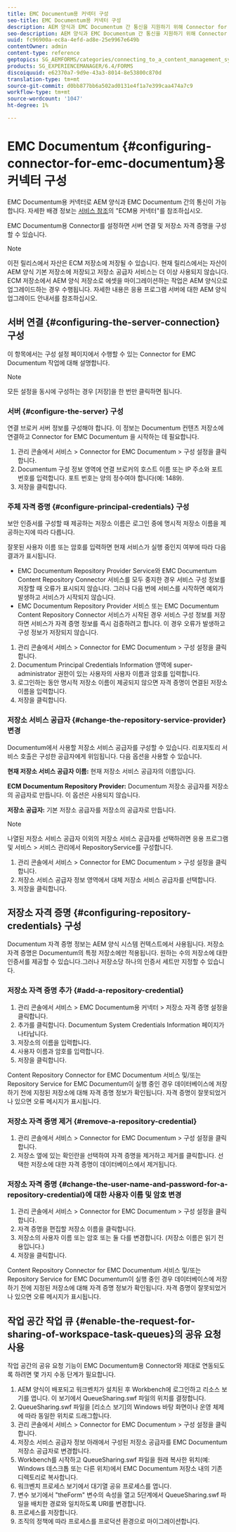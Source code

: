 ```yaml
---
title: EMC Documentum용 커넥터 구성
seo-title: EMC Documentum용 커넥터 구성
description: AEM 양식과 EMC Documentum 간 통신을 지원하기 위해 Connector for EMC Documentum을 구성하는 방법을 알아봅니다.
seo-description: AEM 양식과 EMC Documentum 간 통신을 지원하기 위해 Connector for EMC Documentum을 구성하는 방법을 알아봅니다.
uuid: fc96900a-ec8a-4efd-ad8e-25e9967e649b
contentOwner: admin
content-type: reference
geptopics: SG_AEMFORMS/categories/connecting_to_a_content_management_system
products: SG_EXPERIENCEMANAGER/6.4/FORMS
discoiquuid: e62370a7-9d9e-43a3-8014-8e53800c870d
translation-type: tm+mt
source-git-commit: d0bb877bb6a502ad0131e4f1a7e399caa474a7c9
workflow-type: tm+mt
source-wordcount: '1047'
ht-degree: 1%

---
```



# EMC Documentum {#configuring-connector-for-emc-documentum}용 커넥터 구성

EMC Documentum용 커넥터로 AEM 양식과 EMC Documentum 간의 통신이 가능합니다. 자세한 배경 정보는 [서비스 참조](https://www.adobe.com/go/learn_aemforms_services_63)의 &quot;ECM용 커넥터&quot;를 참조하십시오.

EMC Documentum용 Connector를 설정하면 서버 연결 및 저장소 자격 증명을 구성할 수 있습니다.

>[!NOTE]
>
>이전 릴리스에서 자산은 ECM 저장소에 저장될 수 있습니다. 현재 릴리스에서는 자산이 AEM 양식 기본 저장소에 저장되고 저장소 공급자 서비스는 더 이상 사용되지 않습니다. ECM 저장소에서 AEM 양식 저장소로 에셋을 마이그레이션하는 작업은 AEM 양식으로 업그레이드하는 경우 수행됩니다. 자세한 내용은 응용 프로그램 서버에 대한 AEM 양식 업그레이드 안내서를 참조하십시오.

## 서버 연결 {#configuring-the-server-connection} 구성

이 항목에서는 구성 설정 페이지에서 수행할 수 있는 Connector for EMC Documentum 작업에 대해 설명합니다.

>[!NOTE]
>
>모든 설정을 동시에 구성하는 경우 [저장]을 한 번만 클릭하면 됩니다.

### 서버 {#configure-the-server} 구성

연결 브로커 서버 정보를 구성해야 합니다. 이 정보는 Documentum 컨텐츠 저장소에 연결하고 Connector for EMC Documentum 을 시작하는 데 필요합니다.

1. 관리 콘솔에서 서비스 > Connector for EMC Documentum > 구성 설정을 클릭합니다.
1. Documentum 구성 정보 영역에 연결 브로커의 호스트 이름 또는 IP 주소와 포트 번호를 입력합니다. 포트 번호는 양의 정수여야 합니다(예: 1489).
1. 저장을 클릭합니다.

### 주체 자격 증명 {#configure-principal-credentials} 구성

보안 인증서를 구성할 때 제공하는 저장소 이름은 로그인 중에 명시적 저장소 이름을 제공하는지에 따라 다릅니다.

잘못된 사용자 이름 또는 암호를 입력하면 현재 서비스가 실행 중인지 여부에 따라 다음 결과가 표시됩니다.

* EMC Documentum Repository Provider Service와 EMC Documentum Content Repository Connector 서비스를 모두 중지한 경우 서비스 구성 정보를 저장할 때 오류가 표시되지 않습니다. 그러나 다음 번에 서비스를 시작하면 예외가 발생하고 서비스가 시작되지 않습니다.
* EMC Documentum Repository Provider 서비스 또는 EMC Documentum Content Repository Connector 서비스가 시작된 경우 서비스 구성 정보를 저장하면 서비스가 자격 증명 정보를 즉시 검증하려고 합니다. 이 경우 오류가 발생하고 구성 정보가 저장되지 않습니다.

1. 관리 콘솔에서 서비스 > Connector for EMC Documentum > 구성 설정을 클릭합니다.
1. Documentum Principal Credentials Information 영역에 super-administrator 권한이 있는 사용자의 사용자 이름과 암호를 입력합니다.
1. 로그인하는 동안 명시적 저장소 이름이 제공되지 않으면 자격 증명이 연결된 저장소 이름을 입력합니다.
1. 저장을 클릭합니다.

### 저장소 서비스 공급자 {#change-the-repository-service-provider} 변경

Documentum에서 사용할 저장소 서비스 공급자를 구성할 수 있습니다. 리포지토리 서비스 호출은 구성한 공급자에게 위임됩니다. 다음 옵션을 사용할 수 있습니다.

**현재 저장소 서비스 공급자 이름:** 현재 저장소 서비스 공급자의 이름입니다.

**ECM Documentum Repository Provider:** Documentum 저장소 공급자를 저장소의 공급자로 만듭니다. 이 옵션은 사용되지 않습니다.

**저장소 공급자:** 기본 저장소 공급자를 저장소의 공급자로 만듭니다.

>[!NOTE]
>
>나열된 저장소 서비스 공급자 이외의 저장소 서비스 공급자를 선택하려면 응용 프로그램 및 서비스 > 서비스 관리에서 RepositoryService를 구성합니다.<!-- Fix broken link (See Managing Services) -->

1. 관리 콘솔에서 서비스 > Connector for EMC Documentum > 구성 설정을 클릭합니다.
1. 저장소 서비스 공급자 정보 영역에서 대체 저장소 서비스 공급자를 선택합니다.
1. 저장을 클릭합니다.

## 저장소 자격 증명 {#configuring-repository-credentials} 구성

Documentum 자격 증명 정보는 AEM 양식 시스템 컨텍스트에서 사용됩니다. 저장소 자격 증명은 Documentum의 특정 저장소에만 적용됩니다. 원하는 수의 저장소에 대한 인증서를 제공할 수 있습니다.그러나 저장소당 하나의 인증서 세트만 지정할 수 있습니다.

### 저장소 자격 증명 추가 {#add-a-repository-credential}

1. 관리 콘솔에서 서비스 > EMC Documentum용 커넥터 > 저장소 자격 증명 설정을 클릭합니다.
1. 추가를 클릭합니다. Documentum System Credentials Information 페이지가 나타납니다.
1. 저장소의 이름을 입력합니다.
1. 사용자 이름과 암호를 입력합니다.
1. 저장을 클릭합니다.

Content Repository Connector for EMC Documentum 서비스 및/또는 Repository Service for EMC Documentum이 실행 중인 경우 데이터베이스에 저장하기 전에 지정된 저장소에 대해 자격 증명 정보가 확인됩니다. 자격 증명이 잘못되었거나 있으면 오류 메시지가 표시됩니다.

### 저장소 자격 증명 제거 {#remove-a-repository-credential}

1. 관리 콘솔에서 서비스 > Connector for EMC Documentum > 구성 설정을 클릭합니다.
1. 저장소 옆에 있는 확인란을 선택하여 자격 증명을 제거하고 제거를 클릭합니다. 선택한 저장소에 대한 자격 증명이 데이터베이스에서 제거됩니다.

### 저장소 자격 증명 {#change-the-user-name-and-password-for-a-repository-credential}에 대한 사용자 이름 및 암호 변경

1. 관리 콘솔에서 서비스 > Connector for EMC Documentum > 구성 설정을 클릭합니다.
1. 자격 증명을 편집할 저장소 이름을 클릭합니다.
1. 저장소의 사용자 이름 또는 암호 또는 둘 다를 변경합니다. (저장소 이름은 읽기 전용입니다.)
1. 저장을 클릭합니다.

Content Repository Connector for EMC Documentum 서비스 및/또는 Repository Service for EMC Documentum이 실행 중인 경우 데이터베이스에 저장하기 전에 지정된 저장소에 대해 자격 증명 정보가 확인됩니다. 자격 증명이 잘못되었거나 있으면 오류 메시지가 표시됩니다.

## 작업 공간 작업 큐 {#enable-the-request-for-sharing-of-workspace-task-queues}의 공유 요청 사용

작업 공간의 공유 요청 기능이 EMC Documentum용 Connector와 제대로 연동되도록 하려면 몇 가지 수동 단계가 필요합니다.

1. AEM 양식이 배포되고 워크벤치가 설치된 후 Workbench에 로그인하고 리소스 보기를 엽니다. 이 보기에서 QueueSharing.swf 파일의 위치를 결정합니다.
1. QueueSharing.swf 파일을 [리소스 보기]의 Windows 바탕 화면이나 운영 체제에 따라 동일한 위치로 드래그합니다.
1. 관리 콘솔에서 서비스 > Connector for EMC Documentum > 구성 설정을 클릭합니다.
1. 저장소 서비스 공급자 정보 아래에서 구성된 저장소 공급자를 EMC Documentum 저장소 공급자로 변경합니다.
1. Workbench를 시작하고 QueueSharing.swf 파일을 원래 복사한 위치(예: Windows 데스크톱 또는 다른 위치)에서 EMC Documentum 저장소 내의 기존 디렉토리로 복사합니다.
1. 워크벤치 프로세스 보기에서 대기열 공유 프로세스를 엽니다.
1. 변수 보기에서 &quot;theForm&quot; 변수의 속성을 열고 5단계에서 QueueSharing.swf 파일을 배치한 경로와 일치하도록 URI를 변경합니다.
1. 프로세스를 저장합니다.
1. 조직의 정책에 따라 프로세스를 프로덕션 환경으로 마이그레이션합니다.

